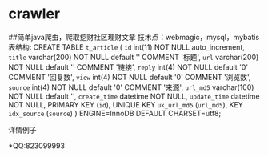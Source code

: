 # crawler
##简单java爬虫，爬取挖财社区理财文章
技术点：webmagic，mysql，mybatis
表结构:
CREATE TABLE `t_article` (
  `id` int(11) NOT NULL auto_increment,
  `title` varchar(200) NOT NULL default '' COMMENT '标题',
  `url` varchar(200) NOT NULL default '' COMMENT '链接',
  `reply` int(4) NOT NULL default '0' COMMENT '回复数',
  `view` int(4) NOT NULL default '0' COMMENT '浏览数',
  `source` int(4) NOT NULL default '0' COMMENT '来源',
  `url_md5` varchar(100) NOT NULL default '',
  `create_time` datetime NOT NULL,
  `update_time` datetime NOT NULL,
  PRIMARY KEY  (`id`),
  UNIQUE KEY `uk_url_md5` (`url_md5`),
  KEY `idx_source` (`source`)
) ENGINE=InnoDB DEFAULT CHARSET=utf8;

详情例子

*QQ:823099993
